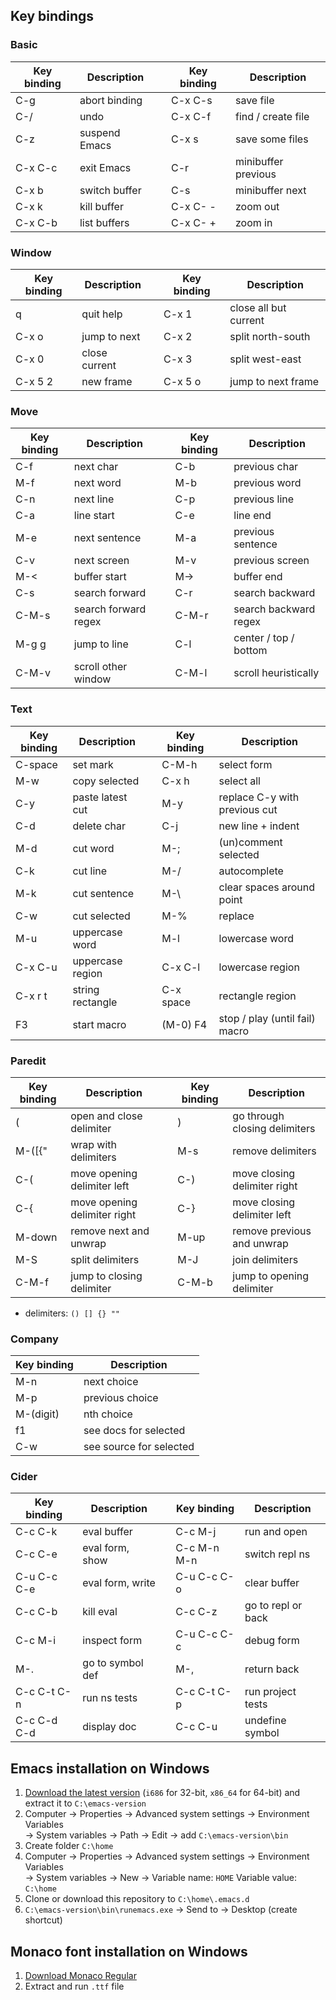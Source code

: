 ## Key bindings
### Basic
Key binding | Description |    | Key binding | Description
----------- | ----------- | -- | ----------- | -----------
C-g     | abort binding || C-x C-s  | save file
C-/     | undo          || C-x C-f  | find / create file
C-z     | suspend Emacs || C-x s    | save some files
C-x C-c | exit Emacs    || C-r      | minibuffer previous
C-x b   | switch buffer || C-s      | minibuffer next
C-x k   | kill buffer   || C-x C- - | zoom out
C-x C-b | list buffers  || C-x C- + | zoom in
### Window
Key binding | Description |    | Key binding | Description
----------- | ----------- | -- | ----------- | -----------
q       | quit help     || C-x 1   | close all but current
C-x o   | jump to next  || C-x 2   | split north-south
C-x 0   | close current || C-x 3   | split west-east
C-x 5 2 | new frame     || C-x 5 o | jump to next frame
### Move
Key binding | Description |    | Key binding | Description
----------- | ----------- | -- | ----------- | -----------
C-f   | next char            || C-b   | previous char
M-f   | next word            || M-b   | previous word
C-n   | next line            || C-p   | previous line
C-a   | line start           || C-e   | line end
M-e   | next sentence        || M-a   | previous sentence
C-v   | next screen          || M-v   | previous screen
M-<   | buffer start         || M->   | buffer end
C-s   | search forward       || C-r   | search backward
C-M-s | search forward regex || C-M-r | search backward regex
M-g g | jump to line         || C-l   | center / top / bottom
C-M-v | scroll other window  || C-M-l | scroll heuristically
### Text
Key binding | Description |    | Key binding | Description
----------- | ----------- | -- | ----------- | -----------
C-space | set mark         || C-M-h     | select form
M-w     | copy selected    || C-x h     | select all
C-y     | paste latest cut || M-y       | replace C-y with previous cut
C-d     | delete char      || C-j       | new line + indent
M-d     | cut word         || M-;       | (un)comment selected
C-k     | cut line         || M-/       | autocomplete
M-k     | cut sentence     || M-\       | clear spaces around point
C-w     | cut selected     || M-%       | replace
M-u     | uppercase word   || M-l       | lowercase word
C-x C-u | uppercase region || C-x C-l   | lowercase region
C-x r t | string rectangle || C-x space | rectangle region
F3      | start macro      || (M-0) F4  | stop / play (until fail) macro
### Paredit
Key binding | Description |    | Key binding | Description
----------- | ----------- | -- | ----------- | -----------
(      | open and close delimiter     || )     | go through closing delimiters
M-([{" | wrap with delimiters         || M-s   | remove delimiters
C-(    | move opening delimiter left  || C-)   | move closing delimiter right
C-{    | move opening delimiter right || C-}   | move closing delimiter left
M-down | remove next and unwrap       || M-up  | remove previous and unwrap
M-S    | split delimiters             || M-J   | join delimiters
C-M-f  | jump to closing delimiter    || C-M-b | jump to opening delimiter
- delimiters: `() [] {} ""`
### Company
Key binding | Description
----------- | -----------
M-n       | next choice
M-p       | previous choice
M-(digit) | nth choice
f1        | see docs for selected
C-w       | see source for selected
### Cider
Key binding | Description |    | Key binding | Description
----------- | ----------- | -- | ----------- | -----------
C-c C-k     | eval buffer      || C-c M-j     | run and open
C-c C-e     | eval form, show  || C-c M-n M-n | switch repl ns
C-u C-c C-e | eval form, write || C-u C-c C-o | clear buffer
C-c C-b     | kill eval        || C-c C-z     | go to repl or back
C-c M-i     | inspect form     || C-u C-c C-c | debug form
M-.         | go to symbol def || M-,         | return back
C-c C-t C-n | run ns tests     || C-c C-t C-p | run project tests
C-c C-d C-d | display doc      || C-c C-u     | undefine symbol
## Emacs installation on Windows
1. [Download the latest version](http://ftp.gnu.org/gnu/emacs/windows/) (`i686` for 32-bit, `x86_64` for 64-bit) and extract it to `C:\emacs-version`
2. Computer -> Properties -> Advanced system settings -> Environment Variables  
   -> System variables -> Path -> Edit -> add `C:\emacs-version\bin`
3. Create folder `C:\home`
4. Computer -> Properties -> Advanced system settings -> Environment Variables  
   -> System variables -> New -> Variable name: `HOME` Variable value: `C:\home`
5. Clone or download this repository to `C:\home\.emacs.d`
6. `C:\emacs-version\bin\runemacs.exe` -> Send to -> Desktop (create shortcut)
## Monaco font installation on Windows
1. [Download Monaco Regular](https://fontsgeek.com/fonts/Monaco-Regular)
2. Extract and run `.ttf` file